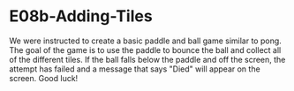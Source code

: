# E08b-Adding-Tiles

We were instructed to create a basic paddle and ball game similar to pong. The goal of the game is to use the paddle to bounce the ball and collect all of the different tiles. If the ball falls below the paddle and off the screen, the attempt has failed and a message that says "Died" will appear on the screen. Good luck!